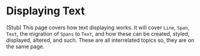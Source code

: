 # Displaying Text

(Stub) This page covers how text displaying works. It will cover `Line`, `Span`,
`Text`, the migration of `Spans` to `Text`, and how these can be created,
styled, displayed, altered, and such. These are all interrelated topics so, they
are on the same page.
